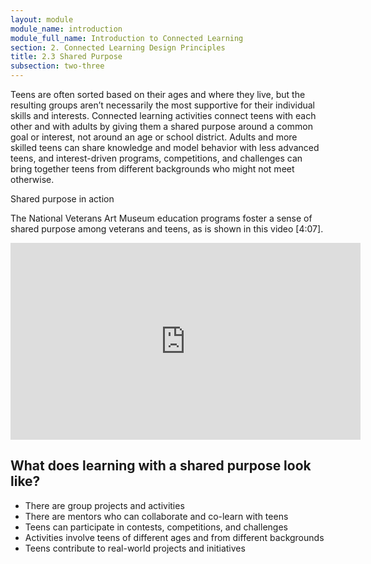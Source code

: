 ```yaml
---
layout: module
module_name: introduction
module_full_name: Introduction to Connected Learning
section: 2. Connected Learning Design Principles
title: 2.3 Shared Purpose
subsection: two-three
---
```


Teens are often sorted based on their ages and where they live, but the resulting groups aren’t necessarily the most supportive for their individual skills and interests. Connected learning activities connect teens with each other and with adults by giving them a shared purpose around a common goal or interest, not around an age or school district. Adults and more skilled teens can share knowledge and model behavior with less advanced teens, and interest-driven programs, competitions, and challenges can bring together teens from different backgrounds who might not meet otherwise.

<div class="case_study_box">
  <p class="box-title">Shared purpose in action</p>
  <p>The National Veterans Art Museum education programs foster a sense of shared purpose among veterans and teens, as is shown in this video [4:07]. </p>
  
  <iframe width="560" height="315" src="https://www.youtube.com/embed/CkqyRzRehbM" frameborder="0" allow="autoplay; encrypted-media" allowfullscreen></iframe>
</div>

## What does learning with a shared purpose look like? 
* There are group projects and activities
* There are mentors who can collaborate and co-learn with teens
* Teens can participate in contests, competitions, and challenges
* Activities involve teens of different ages and from different backgrounds
* Teens contribute to real-world projects and initiatives 
